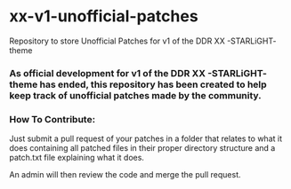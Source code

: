 # xx-v1-unofficial-patches
Repository to store Unofficial Patches for v1 of the DDR XX -STARLiGHT- theme

### As official development for v1 of the DDR XX -STARLiGHT- theme has ended, this repository has been created to help keep track of unofficial patches made by the community.

### How To Contribute:
  Just submit a pull request of your patches in a folder that relates to what it does containing all patched files in their proper directory structure and a patch.txt file explaining what it does.
  
  An admin will then review the code and merge the pull request.
